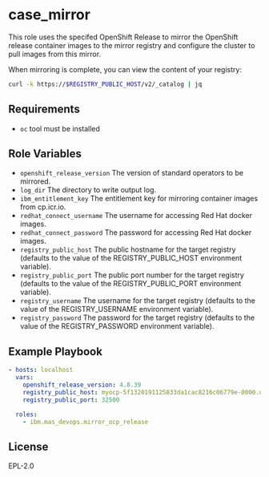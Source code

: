 case_mirror
===========
This role uses the specifed OpenShift Release to mirror the OpenShift release container images to the mirror registry and configure the cluster to pull images from this mirror.

When mirroring is complete, you can view the content of your registry:

```bash
curl -k https://$REGISTRY_PUBLIC_HOST/v2/_catalog | jq
```

Requirements
------------
- `oc` tool must be installed


Role Variables
--------------

- `openshift_release_version` The version of standard operators to be mirrored.
- `log_dir` The directory to write output log.
- `ibm_entitlement_key` The entitlement key for mirroring container images from cp.icr.io.
- `redhat_connect_username` The username for accessing Red Hat docker images.
- `redhat_connect_password` The password for accessing Red Hat docker images.
- `registry_public_host` The public hostname for the target registry (defaults to the value of the REGISTRY_PUBLIC_HOST environment variable).
- `registry_public_port` The public port number for the target registry (defaults to the value of the REGISTRY_PUBLIC_PORT environment variable).
- `registry_username` The username for the target registry (defaults to the value of the REGISTRY_USERNAME environment variable).
- `registry_password` The password for the target registry (defaults to the value of the REGISTRY_PASSWORD environment variable).


Example Playbook
----------------

```yaml
- hosts: localhost
  vars:
    openshift_release_version: 4.8.39
    registry_public_host: myocp-5f1320191125833da1cac8216c06779e-0000.us-south.containers.appdomain.cloud
    registry_public_port: 32500

  roles:
    - ibm.mas_devops.mirror_ocp_release
```


License
-------

EPL-2.0
